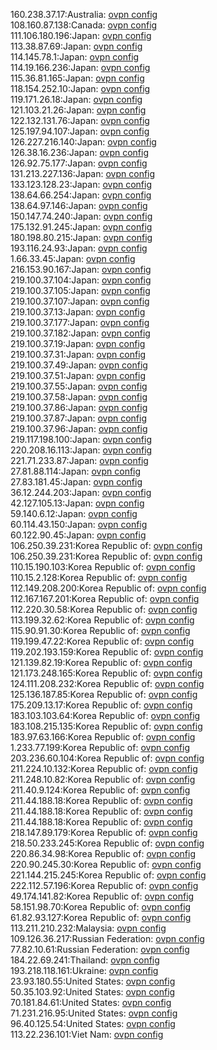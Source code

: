 160.238.37.17:Australia: [ovpn config](vpn/160_238_37_17.ovpn)  
108.160.87.138:Canada: [ovpn config](vpn/108_160_87_138.ovpn)  
111.106.180.196:Japan: [ovpn config](vpn/111_106_180_196.ovpn)  
113.38.87.69:Japan: [ovpn config](vpn/113_38_87_69.ovpn)  
114.145.78.1:Japan: [ovpn config](vpn/114_145_78_1.ovpn)  
114.19.166.236:Japan: [ovpn config](vpn/114_19_166_236.ovpn)  
115.36.81.165:Japan: [ovpn config](vpn/115_36_81_165.ovpn)  
118.154.252.10:Japan: [ovpn config](vpn/118_154_252_10.ovpn)  
119.171.26.18:Japan: [ovpn config](vpn/119_171_26_18.ovpn)  
121.103.21.26:Japan: [ovpn config](vpn/121_103_21_26.ovpn)  
122.132.131.76:Japan: [ovpn config](vpn/122_132_131_76.ovpn)  
125.197.94.107:Japan: [ovpn config](vpn/125_197_94_107.ovpn)  
126.227.216.140:Japan: [ovpn config](vpn/126_227_216_140.ovpn)  
126.38.16.236:Japan: [ovpn config](vpn/126_38_16_236.ovpn)  
126.92.75.177:Japan: [ovpn config](vpn/126_92_75_177.ovpn)  
131.213.227.136:Japan: [ovpn config](vpn/131_213_227_136.ovpn)  
133.123.128.23:Japan: [ovpn config](vpn/133_123_128_23.ovpn)  
138.64.66.254:Japan: [ovpn config](vpn/138_64_66_254.ovpn)  
138.64.97.146:Japan: [ovpn config](vpn/138_64_97_146.ovpn)  
150.147.74.240:Japan: [ovpn config](vpn/150_147_74_240.ovpn)  
175.132.91.245:Japan: [ovpn config](vpn/175_132_91_245.ovpn)  
180.198.80.215:Japan: [ovpn config](vpn/180_198_80_215.ovpn)  
193.116.24.93:Japan: [ovpn config](vpn/193_116_24_93.ovpn)  
1.66.33.45:Japan: [ovpn config](vpn/1_66_33_45.ovpn)  
216.153.90.167:Japan: [ovpn config](vpn/216_153_90_167.ovpn)  
219.100.37.104:Japan: [ovpn config](vpn/219_100_37_104.ovpn)  
219.100.37.105:Japan: [ovpn config](vpn/219_100_37_105.ovpn)  
219.100.37.107:Japan: [ovpn config](vpn/219_100_37_107.ovpn)  
219.100.37.13:Japan: [ovpn config](vpn/219_100_37_13.ovpn)  
219.100.37.177:Japan: [ovpn config](vpn/219_100_37_177.ovpn)  
219.100.37.182:Japan: [ovpn config](vpn/219_100_37_182.ovpn)  
219.100.37.19:Japan: [ovpn config](vpn/219_100_37_19.ovpn)  
219.100.37.31:Japan: [ovpn config](vpn/219_100_37_31.ovpn)  
219.100.37.49:Japan: [ovpn config](vpn/219_100_37_49.ovpn)  
219.100.37.51:Japan: [ovpn config](vpn/219_100_37_51.ovpn)  
219.100.37.55:Japan: [ovpn config](vpn/219_100_37_55.ovpn)  
219.100.37.58:Japan: [ovpn config](vpn/219_100_37_58.ovpn)  
219.100.37.86:Japan: [ovpn config](vpn/219_100_37_86.ovpn)  
219.100.37.87:Japan: [ovpn config](vpn/219_100_37_87.ovpn)  
219.100.37.96:Japan: [ovpn config](vpn/219_100_37_96.ovpn)  
219.117.198.100:Japan: [ovpn config](vpn/219_117_198_100.ovpn)  
220.208.16.113:Japan: [ovpn config](vpn/220_208_16_113.ovpn)  
221.71.233.87:Japan: [ovpn config](vpn/221_71_233_87.ovpn)  
27.81.88.114:Japan: [ovpn config](vpn/27_81_88_114.ovpn)  
27.83.181.45:Japan: [ovpn config](vpn/27_83_181_45.ovpn)  
36.12.244.203:Japan: [ovpn config](vpn/36_12_244_203.ovpn)  
42.127.105.13:Japan: [ovpn config](vpn/42_127_105_13.ovpn)  
59.140.6.12:Japan: [ovpn config](vpn/59_140_6_12.ovpn)  
60.114.43.150:Japan: [ovpn config](vpn/60_114_43_150.ovpn)  
60.122.90.45:Japan: [ovpn config](vpn/60_122_90_45.ovpn)  
106.250.39.231:Korea Republic of: [ovpn config](vpn/106_250_39_231.ovpn)  
106.250.39.231:Korea Republic of: [ovpn config](vpn/106_250_39_231.ovpn)  
110.15.190.103:Korea Republic of: [ovpn config](vpn/110_15_190_103.ovpn)  
110.15.2.128:Korea Republic of: [ovpn config](vpn/110_15_2_128.ovpn)  
112.149.208.200:Korea Republic of: [ovpn config](vpn/112_149_208_200.ovpn)  
112.167.167.201:Korea Republic of: [ovpn config](vpn/112_167_167_201.ovpn)  
112.220.30.58:Korea Republic of: [ovpn config](vpn/112_220_30_58.ovpn)  
113.199.32.62:Korea Republic of: [ovpn config](vpn/113_199_32_62.ovpn)  
115.90.91.30:Korea Republic of: [ovpn config](vpn/115_90_91_30.ovpn)  
119.199.47.22:Korea Republic of: [ovpn config](vpn/119_199_47_22.ovpn)  
119.202.193.159:Korea Republic of: [ovpn config](vpn/119_202_193_159.ovpn)  
121.139.82.19:Korea Republic of: [ovpn config](vpn/121_139_82_19.ovpn)  
121.173.248.165:Korea Republic of: [ovpn config](vpn/121_173_248_165.ovpn)  
124.111.208.232:Korea Republic of: [ovpn config](vpn/124_111_208_232.ovpn)  
125.136.187.85:Korea Republic of: [ovpn config](vpn/125_136_187_85.ovpn)  
175.209.13.17:Korea Republic of: [ovpn config](vpn/175_209_13_17.ovpn)  
183.103.103.64:Korea Republic of: [ovpn config](vpn/183_103_103_64.ovpn)  
183.108.215.135:Korea Republic of: [ovpn config](vpn/183_108_215_135.ovpn)  
183.97.63.166:Korea Republic of: [ovpn config](vpn/183_97_63_166.ovpn)  
1.233.77.199:Korea Republic of: [ovpn config](vpn/1_233_77_199.ovpn)  
203.236.60.104:Korea Republic of: [ovpn config](vpn/203_236_60_104.ovpn)  
211.224.10.132:Korea Republic of: [ovpn config](vpn/211_224_10_132.ovpn)  
211.248.10.82:Korea Republic of: [ovpn config](vpn/211_248_10_82.ovpn)  
211.40.9.124:Korea Republic of: [ovpn config](vpn/211_40_9_124.ovpn)  
211.44.188.18:Korea Republic of: [ovpn config](vpn/211_44_188_18.ovpn)  
211.44.188.18:Korea Republic of: [ovpn config](vpn/211_44_188_18.ovpn)  
211.44.188.18:Korea Republic of: [ovpn config](vpn/211_44_188_18.ovpn)  
218.147.89.179:Korea Republic of: [ovpn config](vpn/218_147_89_179.ovpn)  
218.50.233.245:Korea Republic of: [ovpn config](vpn/218_50_233_245.ovpn)  
220.86.34.98:Korea Republic of: [ovpn config](vpn/220_86_34_98.ovpn)  
220.90.245.30:Korea Republic of: [ovpn config](vpn/220_90_245_30.ovpn)  
221.144.215.245:Korea Republic of: [ovpn config](vpn/221_144_215_245.ovpn)  
222.112.57.196:Korea Republic of: [ovpn config](vpn/222_112_57_196.ovpn)  
49.174.141.82:Korea Republic of: [ovpn config](vpn/49_174_141_82.ovpn)  
58.151.98.70:Korea Republic of: [ovpn config](vpn/58_151_98_70.ovpn)  
61.82.93.127:Korea Republic of: [ovpn config](vpn/61_82_93_127.ovpn)  
113.211.210.232:Malaysia: [ovpn config](vpn/113_211_210_232.ovpn)  
109.126.36.217:Russian Federation: [ovpn config](vpn/109_126_36_217.ovpn)  
77.82.10.61:Russian Federation: [ovpn config](vpn/77_82_10_61.ovpn)  
184.22.69.241:Thailand: [ovpn config](vpn/184_22_69_241.ovpn)  
193.218.118.161:Ukraine: [ovpn config](vpn/193_218_118_161.ovpn)  
23.93.180.55:United States: [ovpn config](vpn/23_93_180_55.ovpn)  
50.35.103.92:United States: [ovpn config](vpn/50_35_103_92.ovpn)  
70.181.84.61:United States: [ovpn config](vpn/70_181_84_61.ovpn)  
71.231.216.95:United States: [ovpn config](vpn/71_231_216_95.ovpn)  
96.40.125.54:United States: [ovpn config](vpn/96_40_125_54.ovpn)  
113.22.236.101:Viet Nam: [ovpn config](vpn/113_22_236_101.ovpn)  
